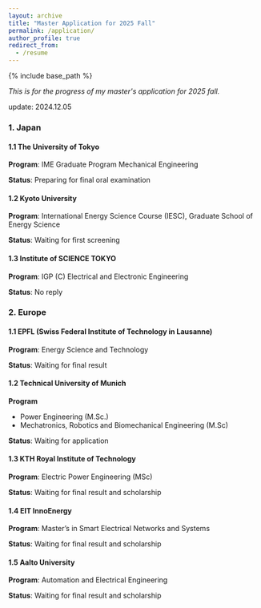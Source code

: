 ```yaml
---
layout: archive
title: "Master Application for 2025 Fall"
permalink: /application/
author_profile: true
redirect_from:
  - /resume
---
```


{% include base_path %}



*This is for the progress of my master's application for 2025 fall.*

update: 2024.12.05

### 1. Japan

#### 1.1 The University of Tokyo

**Program**: IME Graduate Program Mechanical Engineering

**Status**: Preparing for final oral examination

#### 1.2 Kyoto University

**Program**: International Energy Science Course (IESC), Graduate School of Energy Science

**Status**: Waiting for first screening

#### 1.3 Institute of SCIENCE TOKYO

**Program**: IGP (C) Electrical and Electronic Engineering

**Status**: No reply

### 2. Europe

#### 1.1 EPFL (Swiss Federal Institute of Technology in Lausanne)

**Program**: Energy Science and Technology

**Status**: Waiting for final result

#### 1.2 Technical University of Munich

**Program**

* Power Engineering (M.Sc.)
* Mechatronics, Robotics and Biomechanical Engineering (M.Sc)

**Status**: Waiting for application

#### 1.3 KTH Royal Institute of Technology

**Program**: Electric Power Engineering (MSc)

**Status**: Waiting for final result and scholarship

#### 1.4 EIT InnoEnergy

**Program**: Master’s in Smart Electrical Networks and Systems

**Status**: Waiting for final result and scholarship

#### 1.5 Aalto University

**Program**: Automation and Electrical Engineering

**Status**: Waiting for final result and scholarship